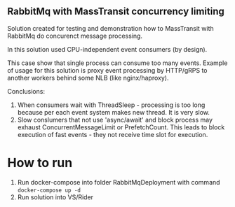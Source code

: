 ## RabbitMq with MassTransit concurrency limiting

Solution created for testing and demonstration how to MassTransit with RabbitMq do concurenct message processing.

In this solution used CPU-independent event consumers (by design).

This case show that single process can consume too many events.
Example of usage for this solution is proxy event processing by HTTP/gRPS to another workers behind some NLB (like nginx/haproxy).

Conclusions:

1) When consumers wait with ThreadSleep - processing is too long because per each event system makes new thread. It is very slow.
2) Slow conslumers that not use 'async/await' and block process may exhaust ConcurrentMessageLimit or PrefetchCount. This leads to block execution of fast events - they not receive time slot for execution.


# How to run

1) Run docker-compose into folder RabbitMqDeployment with command `docker-compose up -d`
2) Run solution into VS/Rider